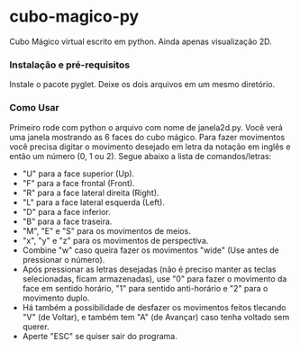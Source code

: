 # cubo-magico-py
Cubo Mágico virtual escrito em python. Ainda apenas visualização 2D.
### Instalação e pré-requisitos
Instale o pacote pyglet.
Deixe os dois arquivos em um mesmo diretório.
### Como Usar
Primeiro rode com python o arquivo com nome de janela2d.py. Você verá uma janela mostrando as 6 faces do cubo mágico.
Para fazer movimentos você precisa digitar o movimento desejado em letra da notação em inglês e então um número (0, 1 ou 2). Segue abaixo a lista de comandos/letras:
* "U" para a face superior (Up).
* "F" para a face frontal (Front).
* "R" para a face lateral direita (Right).
* "L" para a face lateral esquerda (Left).
* "D" para a face inferior.
* "B" para a face traseira.
* "M", "E" e "S" para os movimentos de meios.
* "x", "y" e "z" para os movimentos de perspectiva.
* Combine "w" caso queira fazer os movimentos "wide" (Use antes de pressionar o número).
* Após pressionar as letras desejadas (não é preciso manter as teclas selecionadas, ficam armazenadas),
use "0" para fazer o movimento da face em sentido horário, "1" para sentido anti-horário e "2" para o movimento duplo.
* Há também a possibilidade de desfazer os movimentos feitos tlecando "V" (de Voltar),
e também tem "A" (de Avançar) caso tenha voltado sem querer.
* Aperte "ESC" se quiser sair do programa.

